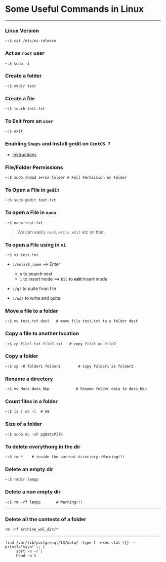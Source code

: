 # **Some Useful Commands in Linux**

---

### Linux Version

```shell
~:$ cat /etc/os-release
```

### Act as `root` user

```shell
~:$ sudo -i
```

### Create a folder

```shell
~:$ mkdir test
```

### Create a file

```shell
~:$ touch test.txt
```

### To Exit from an `user`

```shell
~:$ exit
```

### Enabling `Snaps` and Install gedit on `CentOS 7`

- [Instructions](https://snapcraft.io/install/gedit/centos)

### File/Folder Permissions

```shell
~:$ sudo chmod a+rwx folder # Full Permission on Folder
```

### To Open a File in `gedit` 

```shell
~:$ sudo gedit test.txt
```

### To open a File in `nano`

```shell
~:$ nano test.txt
```

> We can easily `read`, `write`, `edit` etc on that.

### To open a File using in `vi`

```shell
~:$ vi test.txt
```

- `:/search_name` ==> Enter
    - `n` to search next  
    - `i` to insert mode ==> `ESC` to **exit** insert mode

- `:/q!` to quite from file  

- `:/wq!` to write and quite.

### Move a file to a folder 

```shell
~:$ mv test.txt dest   # move file test.txt to a folder dest
```

### Copy a file to another location

```shell
~:$ cp file1.txt file2.txt   # copy file1 as file2
```

### Copy a folder 

```shell
~:$ cp -R folder1 folder2        # Copy folder1 as folder2
```

### Rename a directory

```shell
~:$ mv data data_bkp            # Rename folder data to data_bkp
```

### Count files in a folder

```shell
~:$ ls | wc -l  # 69
```

### Size of a folder

```shell
~:$ sudo du -sh pgDataPITR
```

### To delete everythong in the dir


```shell
~:$ rm *    # inside the current directory::Warning!!!
```

### Delete an empty dir

```shell
~:$ rmdir lampp
```

### Delete a non empty dir

```shell
~:$ rm -rf lampp       # Warning!!!
```

---


### Delete all the contests of a folder

```shell
rm -rf archive_wal_dir/*
```

---



```shell
find /var/lib/postgresql/13/data/ -type f -exec stat \{} --printf="%y\n" \; | 
     sort -n -r | 
     head -n 1
```
